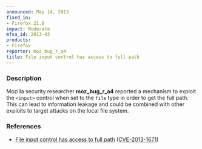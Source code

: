 ```yaml
---
announced: May 14, 2013
fixed_in:
- Firefox 21.0
impact: Moderate
mfsa_id: 2013-43
products:
- Firefox
reporter: moz_bug_r_a4
title: File input control has access to full path
---
```


<h3>Description</h3>

<p>Mozilla security researcher <strong>moz_bug_r_a4</strong> reported a mechanism to exploit the <code>&lt;input&gt;</code> control when set to the <code>file</code> type in order to get the full path. This can lead to information leakage and could be combined with other exploits to target attacks on the local file system.</p>


<h3>References</h3>

<ul>
  <li><a href="https://bugzilla.mozilla.org/show_bug.cgi?id=842255">
      File input control has access to full path</a> (<a href="http://cve.mitre.org/cgi-bin/cvename.cgi?name=CVE-2013-1671" class="ex-ref">CVE-2013-1671</a>)</li>
</ul>



